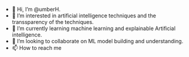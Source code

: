 - 👋 Hi, I’m @umberH.
- 👀 I’m interested in artificial intelligence techniques and the transsparency of the techniques. 
- 🌱 I’m currently learning machine learning and explainable Artificial intelligence.
- 💞️ I’m looking to collaborate on ML model building and understanding.
- 📫 How to reach me 

<!---
umberH/umberH is a ✨ special ✨ repository because its `README.md` (this file) appears on your GitHub profile.
You can click the Preview link to take a look at your changes.
--->
